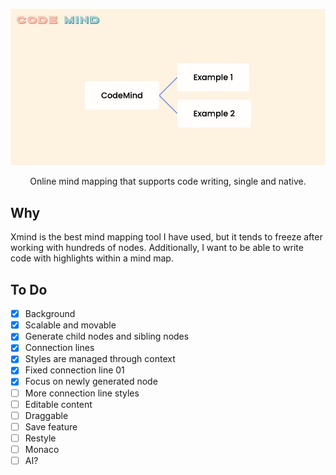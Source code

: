 ![Code Mind](./screenshot.jpg)

<div align="center">
Online mind mapping that supports code writing, single and native.
</div>

## Why
Xmind is the best mind mapping tool I have used, but it tends to freeze after working with hundreds of nodes. Additionally, I want to be able to write code with highlights within a mind map.

## To Do
- [x]  Background
- [x]  Scalable and movable
- [x]  Generate child nodes and sibling nodes
- [x]  Connection lines
- [x]  Styles are managed through context
- [x]  Fixed connection line 01
- [x]  Focus on newly generated node
- [ ]  More connection line styles
- [ ]  Editable content
- [ ]  Draggable
- [ ]  Save feature
- [ ]  Restyle
- [ ]  Monaco
- [ ]  AI?